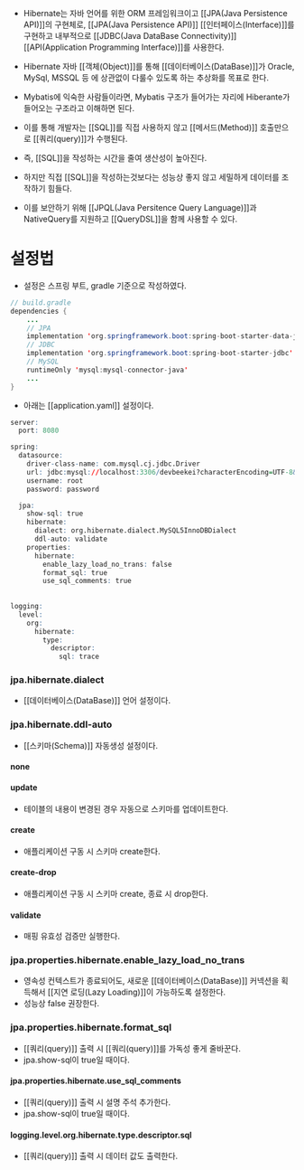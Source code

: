 - Hibernate는 자바 언어를 위한 ORM 프레임워크이고 [[JPA(Java Persistence API)]]의 구현체로, [[JPA(Java Persistence API)]] [[인터페이스(Interface)]]를 구현하고 내부적으로 [[JDBC(Java DataBase Connectivity)]] [[API(Application Programming Interface)]]를 사용한다.

- Hibernate 자바 [[객체(Object)]]를 통해 [[데이터베이스(DataBase)]]가 Oracle, MySql, MSSQL 등 에 상관없이 다룰수 있도록 하는 추상화를 목표로 한다.
- Mybatis에 익숙한 사람들이라면, Mybatis 구조가 들어가는 자리에 Hiberante가 들어오는 구조라고 이해하면 된다.

- 이를 통해 개발자는 [[SQL]]를 직접 사용하지 않고 [[메서드(Method)]] 호출만으로 [[쿼리(query)]]가 수행된다.
- 즉, [[SQL]]을 작성하는 시간을 줄여 생산성이 높아진다. 

- 하지만 직접 [[SQL]]을 작성하는것보다는 성능상 좋지 않고 세밀하게 데이터를 조작하기 힘들다.
- 이를 보안하기 위해 [[JPQL(Java Persitence Query Language)]]과 NativeQuery를 지원하고 [[QueryDSL]]을 함께 사용할 수 있다.


# 설정법

- 설정은 스프링 부트, gradle 기준으로 작성하였다.

```java
// build.gradle
dependencies {
	...
    // JPA
	implementation 'org.springframework.boot:spring-boot-starter-data-jpa'
    // JDBC
	implementation 'org.springframework.boot:spring-boot-starter-jdbc'
    // MySQL
	runtimeOnly 'mysql:mysql-connector-java'
    ...
}
```

- 아래는 [[application.yaml]] 설정이다.

```r
server:
  port: 8080

spring:
  datasource:
    driver-class-name: com.mysql.cj.jdbc.Driver
    url: jdbc:mysql://localhost:3306/devbeekei?characterEncoding=UTF-8&serverTimezone=Asia/Seoul
    username: root
    password: password

  jpa:
    show-sql: true 
    hibernate:
      dialect: org.hibernate.dialect.MySQL5InnoDBDialect
      ddl-auto: validate 
    properties:
      hibernate:
        enable_lazy_load_no_trans: false
        format_sql: true
        use_sql_comments: true
        
        
logging:
  level:
    org:
      hibernate:
        type:
          descriptor:
            sql: trace
```

### jpa.hibernate.dialect  

- [[데이터베이스(DataBase)]] 언어 설정이다.

### jpa.hibernate.ddl-auto

- [[스키마(Schema)]] 자동생성 설정이다.
#### none  

#### update

- 테이블의 내용이 변경된 경우 자동으로 스키마를 업데이트한다.
#### create

- 애플리케이션 구동 시 스키마 create한다.
#### create-drop 

- 애플리케이션 구동 시 스키마 create, 종료 시 drop한다.
#### validate

- 매핑 유효성 검증만 실행한다.

### jpa.properties.hibernate.enable_lazy_load_no_trans

- 영속성 컨텍스트가 종료되어도, 새로운 [[데이터베이스(DataBase)]] 커넥션을 획득해서 [[지연 로딩(Lazy Loading)]]이 가능하도록 설정한다.
- 성능상 false 권장한다.

### jpa.properties.hibernate.format_sql

- [[쿼리(query)]] 출력 시 [[쿼리(query)]]를 가독성 좋게 줄바꾼다.
- jpa.show-sql이 true일 때이다.
#### jpa.properties.hibernate.use_sql_comments

- [[쿼리(query)]] 출력 시 설명 주석 추가한다.
- jpa.show-sql이 true일 때이다.

#### logging.level.org.hibernate.type.descriptor.sql

- [[쿼리(query)]] 출력 시 데이터 값도 출력한다.